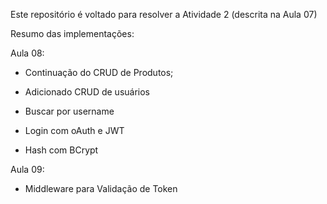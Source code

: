 Este repositório é voltado para resolver a Atividade 2 (descrita na Aula 07)

Resumo das implementações:

Aula 08:

- Continuação do CRUD de Produtos;

- Adicionado CRUD de usuários

- Buscar por username

- Login com oAuth e JWT

- Hash com BCrypt

Aula 09:

- Middleware para Validação de Token
